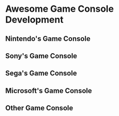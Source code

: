 # Awesome Game Console Development

## Nintendo's Game Console

## Sony's Game Console

## Sega's Game Console

## Microsoft's Game Console

## Other Game Console
